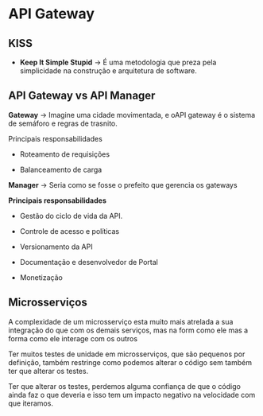 # API Gateway

## KISS

- **Keep It Simple Stupid** -> É uma metodologia que preza pela simplicidade na construção e arquitetura de software.

## API Gateway vs API Manager

**Gateway** -> Imagine uma cidade movimentada, e oAPI gateway é o sistema de semáforo e regras de trasnito.

Principais responsabilidades

- Roteamento de requisições

- Balanceamento de carga

**Manager** -> Seria como se fosse o prefeito que gerencia os gateways

**Principais responsabilidades**

- Gestão do ciclo de vida da API.

- Controle de acesso e políticas

- Versionamento da API

- Documentação e desenvolvedor de Portal

- Monetização

## Microsserviços

A complexidade de um microsserviço esta muito mais atrelada a sua integração do que com os demais serviços, mas na form como ele mas a forma como ele interage com os outros

Ter muitos testes de unidade em microsserviços, que são pequenos por definição, também restringe como podemos alterar o código sem também ter que alterar os testes.

Ter que alterar os testes, perdemos alguma confiança de que o código ainda faz o que deveria e isso tem um impacto negativo na velocidade com que iteramos.
